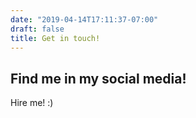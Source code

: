 ```yaml
---
date: "2019-04-14T17:11:37-07:00"
draft: false
title: Get in touch!
---
```


## Find me in my social media!



Hire me! :)

